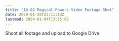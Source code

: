```yaml
---
title: "16.02 Magical Powers Video Footage Shot"
date: 2020-01-26T23:11:13Z
lastmod: 2024-01-04T13:15:02
---
```


Shoot all footage and upload to Google Drive
